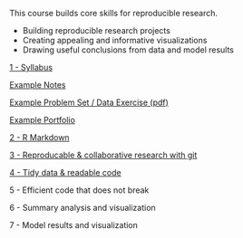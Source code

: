 This course builds core skills for reproducible research.

- Building reproducible research projects 
- Creating appealing and informative visualizations
- Drawing useful conclusions from data and model results

[1 - Syllabus](https://judgelord.github.io/PS811/1-intro-to-PS811.html)

[Example Notes](https://judgelord.github.io/PS811/example_notes.html)

[Example Problem Set / Data Exercise (pdf)](https://github.com/judgelord/PS811/raw/master/example_problem_set.pdf)

[Example Portfolio](https://judgelord.github.io/PS811/example_portfolio.html)

[2 - R Markdown](https://judgelord.github.io/PS811/2-RMarkdown.html)

[3 - Reproducable & collaborative research with git](https://judgelord.github.io/PS811/3-git.html)

[4 - Tidy data & readable code](https://judgelord.github.io/PS811/3-tidy-data-tools.html)

5 - Efficient code that does not break

6 - Summary analysis and visualization

7 - Model results and visualization